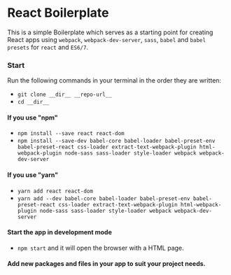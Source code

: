 # React Boilerplate

This is a simple Boilerplate which serves as a starting point for creating React apps using `webpack`, `webpack-dev-server`, `sass`, `babel` and `babel presets` for `react` and `ES6/7`.

### Start

Run the following commands in your terminal in the order they are written:
- `git clone __dir__ __repo-url__`
- `cd __dir__`
#### If you use "npm"
- `npm install --save react react-dom`
- `npm install --save-dev babel-core babel-loader babel-preset-env babel-preset-react css-loader extract-text-webpack-plugin html-webpack-plugin node-sass sass-loader style-loader webpack webpack-dev-server`
#### If you use "yarn"
- `yarn add react react-dom`
- `yarn add --dev babel-core babel-loader babel-preset-env babel-preset-react css-loader extract-text-webpack-plugin html-webpack-plugin node-sass sass-loader style-loader webpack webpack-dev-server`

#### Start the app in development mode
- `npm start` and it will open the browser with a HTML page.

#### Add new packages and files in your app to suit your project needs.
